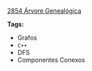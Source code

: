 [2854 Árvore Genealógica](https://www.urionlinejudge.com.br/judge/pt/problems/view/2854)

**Tags:**
- Grafos
- `C++`
- DFS
- Componentes Conexos